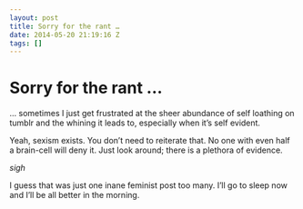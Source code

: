 ```yaml
---
layout: post
title: Sorry for the rant …
date: 2014-05-20 21:19:16 Z
tags: []
---
```

# Sorry for the rant …

… sometimes I just get frustrated at the sheer abundance of self loathing on tumblr and the whining it leads to, especially when it’s self evident.

Yeah, sexism exists. You don’t need to reiterate that. No one with even half a brain-cell will deny it. Just look around; there is a plethora of evidence.

_sigh_

I guess that was just one inane feminist post too many. I’ll go to sleep now and I’ll be all better in the morning.
